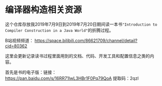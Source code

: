 # 编译器构造相关资源

这个仓库存放我2019年7月9日到2019年7月20日期间读一本书`"Introduction to Compiler Construction in a Java World"`的折腾过程。

B站视频频道： https://space.bilibili.com/86621709/channel/detail?cid=80362

这里会更新记录读书过程里面用到的文档、代码、开发工具和配置信息之类的内容。

首先是书的电子版：链接：https://pan.baidu.com/s/16RR71lwL3HBr1F0Pq79QoA 提取码：2qzl 
